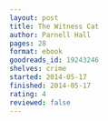 ```yaml
---
layout: post
title: The Witness Cat
author: Parnell Hall
pages: 28
format: ebook
goodreads_id: 19243246
shelves: crime
started: 2014-05-17
finished: 2014-05-17
rating: 4
reviewed: false
---
```


